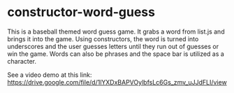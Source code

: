 # constructor-word-guess

This is a baseball themed word guess game. It grabs a word from list.js and brings it into the game. Using constructors, the word is turned into underscores
and the user guesses letters until they run out of guesses or win the game. Words can also be phrases and the space bar is utilized as a character. 

See a video demo at this link: https://drive.google.com/file/d/1lYXDxBAPVOylbfsLc6Gs_zmv_uJJdFLI/view
